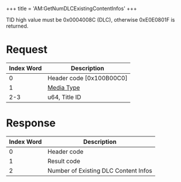 +++
title = 'AM:GetNumDLCExistingContentInfos'
+++

TID high value must be 0x0004008C (DLC), otherwise 0xE0E0801F is
returned.

# Request

| Index Word | Description                                            |
|------------|--------------------------------------------------------|
| 0          | Header code \[0x100B00C0\]                             |
| 1          | [Media Type](Filesystem_services#mediatype "wikilink") |
| 2-3        | u64, Title ID                                          |

# Response

| Index Word | Description                          |
|------------|--------------------------------------|
| 0          | Header code                          |
| 1          | Result code                          |
| 2          | Number of Existing DLC Content Infos |
